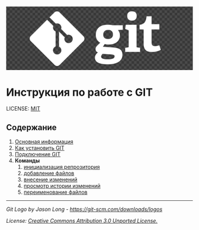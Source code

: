![](logo.png)
# Инструкция по работе с GIT

LICENSE: [MIT](license.md)



## Содержание

1. [Основная информация](info.md)
2. [Как установить GIT](download.md)
3. [Подключение GIT](initiotion.md)
4. **Команды**     
    1.   [инициализация репрозитория](init.md)
    2. [добавление файлов](add.md)
    3.   [внесение изменений](commit.md)
    4.   [просмотр истории изменений](log.md)
    5.   [переименование файлов](mv.md)


---
*Git Logo by Jason Long - https://git-scm.com/downloads/logos*

*License: [Creative Commons Attribution 3.0 Unported License.](https://creativecommons.org/licenses/by/3.0/)*
